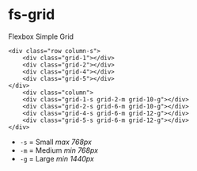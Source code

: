 # fs-grid
Flexbox Simple Grid

    <div class="row column-s">
        <div class="grid-1"></div>
        <div class="grid-2"></div>
        <div class="grid-4"></div>
        <div class="grid-5"></div>
    </div>
        <div class="column">
        <div class="grid-1-s grid-2-m grid-10-g"></div>
        <div class="grid-2-s grid-6-m grid-10-g"></div>
        <div class="grid-4-s grid-6-m grid-12-g"></div>
        <div class="grid-5-s grid-6-m grid-12-g"></div>
    </div>


- `-s`  = Small _max 768px_
- `-m`  = Medium _min 768px_
- `-g`  = Large _min 1440px_
